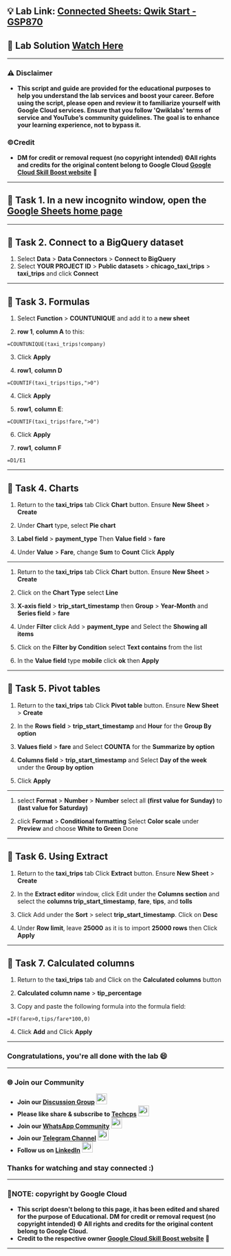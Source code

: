 
## 💡 Lab Link: [Connected Sheets: Qwik Start - GSP870](https://www.cloudskillsboost.google/focuses/18109?parent=catalog)

## 🚀 Lab Solution [Watch Here](https://youtu.be/2vwbWf4SNRc)

---

### ⚠️ Disclaimer
- **This script and guide are provided for  the educational purposes to help you understand the lab services and boost your career. Before using the script, please open and review it to familiarize yourself with Google Cloud services. Ensure that you follow 'Qwiklabs' terms of service and YouTube’s community guidelines. The goal is to enhance your learning experience, not to bypass it.**

### ©Credit
- **DM for credit or removal request (no copyright intended) ©All rights and credits for the original content belong to Google Cloud [Google Cloud Skill Boost website](https://www.cloudskillsboost.google/)** 🙏

---

## 🚀 Task 1. In a new incognito window, open the [Google Sheets home page](https://docs.google.com/spreadsheets/)

---

## 🚨 Task 2. Connect to a BigQuery dataset

1. Select **Data** > **Data Connectors** > **Connect to BigQuery**
2. Select **YOUR PROJECT ID** > **Public datasets** > **chicago_taxi_trips** > **taxi_trips** and click **Connect**

---

## 🚨 Task 3. Formulas
1. Select **Function** > **COUNTUNIQUE** and add it to a **new sheet**

2. **row 1**, **column A** to this:
```
=COUNTUNIQUE(taxi_trips!company)
```
3. Click **Apply**

4. **row1**, **column D**
```
=COUNTIF(taxi_trips!tips,">0")
```
4. Click **Apply**

5. **row1**, **column E**:
```
=COUNTIF(taxi_trips!fare,">0")
```
6. Click **Apply**

7. **row1**, **column F**
```
=D1/E1
```
---

## 🚨 Task 4. Charts

1. Return to the **taxi_trips** tab Click **Chart** button. Ensure **New Sheet** > **Create**

2. Under **Chart** type, select **Pie chart**

3. **Label field** > **payment_type** Then **Value field** > **fare**

4. Under **Value** > **Fare**, change **Sum** to **Count** Click **Apply**

---

1. Return to the **taxi_trips** tab Click **Chart** button. Ensure **New Sheet** > **Create**

2. Click on the **Chart Type** select **Line**

3. **X-axis field** > **trip_start_timestamp** then **Group** > **Year-Month** and **Series field** > **fare**

4. Under **Filter** click Add > **payment_type** and Select the **Showing all items**

5. Click on the **Filter by Condition** select **Text contains** from the list

6. In the **Value field** type **mobile** click **ok** then **Apply**

---

## 🚨 Task 5. Pivot tables
1. Return to the **taxi_trips** tab Click **Pivot table** button. Ensure **New Sheet** > **Create** 

2. In the **Rows field** > **trip_start_timestamp** and  **Hour** for the **Group By option**

3. **Values field** > **fare** and Select **COUNTA** for the **Summarize by option**

4. **Columns field** > **trip_start_timestamp** and Select **Day of the week** under the **Group by option**

5. Click **Apply**

---

1. select **Format** > **Number** > **Number** select all **(first value for Sunday)** to **(last value for Saturday)**

2. click **Format** > **Conditional formatting** Select **Color scale** under **Preview** and choose **White to Green** Done

---

## 🚨 Task 6. Using Extract
1. Return to the **taxi_trips** tab Click **Extract** button. Ensure **New Sheet** > **Create** 

2. In the **Extract editor** window, click Edit under the **Columns section** and select the **columns trip_start_timestamp**, **fare**, **tips**, and **tolls**

3. Click Add under the **Sort** > select **trip_start_timestamp**. Click on **Desc**

4. Under **Row limit**, leave **25000** as it is to import **25000 rows** then Click **Apply**

---

## 🚨 Task 7. Calculated columns
1. Return to the **taxi_trips** tab and Click on the **Calculated columns** button

2. **Calculated column name** > **tip_percentage**

3. Copy and paste the following formula into the formula field:
```
=IF(fare>0,tips/fare*100,0)
```
4. Click **Add** and Click **Apply**

---

### Congratulations, you're all done with the lab 😄
---

### 🌐 Join our Community

- **Join our [Discussion Group](https://t.me/Techcpschat)** <img src="https://github.com/user-attachments/assets/a4a4b767-151c-461d-bca1-da6d4c0cd68a" alt="icon" width="25" height="25">
- **Please like share & subscribe to [Techcps](https://www.youtube.com/@techcps)** <img src="https://github.com/user-attachments/assets/6ee41001-c795-467c-8d96-06b56c246b9c" alt="icon" width="25" height="25">
- **Join our [WhatsApp Community](https://whatsapp.com/channel/0029Va9nne147XeIFkXYv71A)** <img src="https://github.com/user-attachments/assets/aa10b8b2-5424-40bc-8911-7969f29f6dae" alt="icon" width="25" height="25">
- **Join our [Telegram Channel](https://t.me/Techcps)** <img src="https://github.com/user-attachments/assets/a4a4b767-151c-461d-bca1-da6d4c0cd68a" alt="icon" width="25" height="25">
- **Follow us on [LinkedIn](https://www.linkedin.com/company/techcps/)** <img src="https://github.com/user-attachments/assets/b9da471b-2f46-4d39-bea9-acdb3b3a23b0" alt="icon" width="25" height="25">

### Thanks for watching and stay connected :)
---

### 🚨NOTE: copyright by Google Cloud
- **This script doesn't belong to this page, it has been edited and shared for the purpose of Educational. DM for credit or removal request (no copyright intended) © All rights and credits for the original content belong to Google Cloud.**
- **Credit to the respective owner [Google Cloud Skill Boost website](https://www.cloudskillsboost.google/)** 🙏

---
